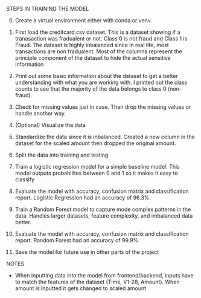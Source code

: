 STEPS IN TRAINING THE MODEL

0. Create a virtual environment either with conda or venv. 

1. First load the creditcard.csv dataset. This is a dataset showing if a tranasaction was fradualent or not. Class 0 is not fraud and Class 1 is Fraud. The dataset is highly inbalanced since in real life, most transactions are non fradualent. Most of the columns represent the principle component of the dataset to hide the actual sensitive information

2. Print out some basic information about the dataset to get a better understanding with what you are working with. I printed out the class counts to see that the majority of the data belongs to class 0 (non-fraud).

3. Check for missing values just in case. Then drop the missing values or handle another way.

4. (Optional) Visualize the data

5. Standardize the data since it is inbalanced. Created a new column in the dataset for the scaled amount then dropped the original amount.

6. Split the data into training and testing

7. Train a logistic regression model for a simple baseline model. This model outputs probabilites between 0 and 1 so it makes it easy to classify

8. Evaluate the model with accuracy, confusion matrix and classification report. Logistic Regression had an accuracy of 96.3%.

9. Train a Random Forest model to capture mode complex patterns in the data. Handles larger datasets, feature complexity, and imbalanced data better.

10. Evaluate the model with accuracy, confusion matrix and classification report. Random Forest had an accuracy of 99.9%.

11. Save the model for future use in other parts of the project

NOTES
* When inputting data into the model from frontend/backend, inputs have to match the features of the dataset (Time, V1-28, Amount). When amount is inputted it gets changed to scaled amount